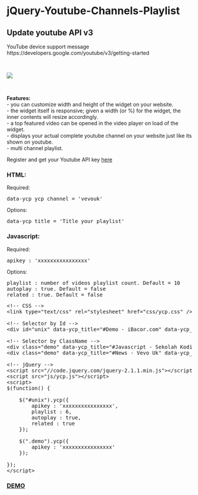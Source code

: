jQuery-Youtube-Channels-Playlist
================================
<h2>Update youtube API v3</h2>
<p>YouTube device support message<br>
https://developers.google.com/youtube/v3/getting-started</p><br>
<p><img src="https://2.bp.blogspot.com/-aRB-ImAWbCU/V9VkAb6GOQI/AAAAAAAABs0/eGoByDS0R6YmiP-OyIYkVrp2p4eFkbFdACLcB/s1600/ereeeeeeeeeeeew.jpg"/></p><br>
<p><b>Features:</b><br>
- you can customize width and height of the widget on your website.<br>
- the widget itself is responsive; given a width (or %) for the widget, the inner contents will resize accordingly.<br>
- a top featured video can be opened in the video player on load of the widget.<br>
- displays your actual complete youtube channel on your website just like its shown on youtube.<br>
- multi channel playlist.</p>

<p>Register and get your Youtube API key <a href="https://code.google.com/apis/console" target="_blank">here</a></p>
<h3>HTML:</h3>
<p>Required:</p>
<pre>data-ycp_ycp_channel = 'vevouk'</pre>
<p>Options:</p>
<pre>data-ycp_title = 'Title your playlist'</pre>
<h3>Javascript:</h3>
<p>Required:</p>
<pre>apikey : 'xxxxxxxxxxxxxxxx'</pre>
<p>Options:</p>
<pre>playlist : number of videos playlist count. Default = 10
autoplay : true. Default = false
related : true. Default = false</pre>

<pre>&lt;!-- CSS --&gt;
&lt;link type="text/css" rel="stylesheet" href="css/ycp.css" /&gt;

&lt;!-- Selector by Id --&gt;
&lt;div id="unix" data-ycp_title="#Demo - iBacor.com" data-ycp_channel="UCoiS7s7HrE7bHNuzERi-FCQ"&gt;&lt;/div&gt; &lt;!-- By ChannelId --&gt;

&lt;!-- Selector by ClassName --&gt;
&lt;div class="demo" data-ycp_title="#Javascript - Sekolah Koding" data-ycp_channel="PLCZlgfAG0GXAiH1acKFPx8EtpJAq44gjP"&gt;&lt;/div&gt; &lt;!-- By PlayListId --&gt;
&lt;div class="demo" data-ycp_title="#News - Vevo Uk" data-ycp_channel="vevouk"&gt;&lt;/div&gt; &lt;!-- By UserName --&gt;

&lt;!-- jQuery --&gt;
&lt;script src="//code.jquery.com/jquery-2.1.1.min.js"&gt;&lt;/script&gt;
&lt;script src="js/ycp.js"&gt;&lt;/script&gt;
&lt;script&gt;
$(function() {
        
    $("#unix").ycp({
        apikey : 'xxxxxxxxxxxxxxxx',
        playlist : 6,
        autoplay : true,
        related : true
    });
            
    $(".demo").ycp({
        apikey : 'xxxxxxxxxxxxxxxx'
    });
            
});
&lt;/script&gt;</pre>
</p>

<h3><a href="http://ibacor.com/demo/jquery-youtube-channels-playlist/">DEMO</a></h3>
